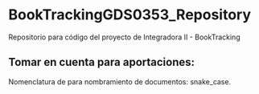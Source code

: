 # BookTrackingGDS0353_Repository
Repositorio para código del proyecto de Integradora II - BookTracking

## Tomar en cuenta para aportaciones:
Nomenclatura de para nombramiento de documentos: snake_case.
